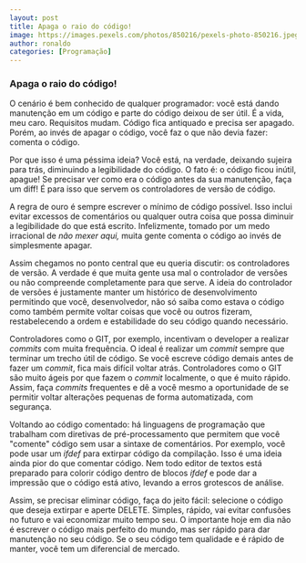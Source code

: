 ```yaml
---
layout: post
title: Apaga o raio do código!
image: https://images.pexels.com/photos/850216/pexels-photo-850216.jpeg?auto=compress&cs=tinysrgb&dpr=1&w=1920
author: ronaldo
categories: [Programação]
---
```


### Apaga o raio do código!

O cenário é bem conhecido de qualquer programador: você está dando
manutenção em um código e parte do código deixou de ser útil. É a vida,
meu caro. Requisitos mudam. Código fica antiquado e precisa ser apagado.
Porém, ao invés de apagar o código, você faz o que não devia fazer:
comenta o código.

Por que isso é uma péssima ideia? Você está, na verdade, deixando
sujeira para trás, diminuindo a legibilidade do código. O fato é: o
código ficou inútil, apague! Se precisar ver como era o código antes da
sua manutenção, faça um diff! É para isso que servem os controladores de
versão de código.

A regra de ouro é sempre escrever o mínimo de código possível. Isso
inclui evitar excessos de comentários ou qualquer outra coisa que possa
diminuir a legibilidade do que está escrito. Infelizmente, tomado por um
medo irracional de *não mexer aqui,* muita gente comenta o código ao
invés de simplesmente apagar.

Assim chegamos no ponto central que eu queria discutir: os controladores
de versão. A verdade é que muita gente usa mal o controlador de versões
ou não compreende completamente para que serve. A ideia do controlador
de versões é justamente manter um histórico de desenvolvimento
permitindo que você, desenvolvedor, não só saiba como estava o código
como também permite voltar coisas que você ou outros fizeram,
restabelecendo a ordem e estabilidade do seu código quando necessário.

Controladores como o GIT, por exemplo, incentivam o developer a realizar
*commits* com muita frequência. O ideal é realizar um *commit* sempre
que terminar um trecho útil de código. Se você escreve código demais
antes de fazer um *commit*, fica mais difícil voltar atrás.
Controladores como o GIT são muito ágeis por que fazem o *commit*
localmente, o que é muito rápido. Assim, faça *commits* frequentes e dê
a você mesmo a oportunidade de se permitir voltar alterações pequenas de
forma automatizada, com segurança.

Voltando ao código comentado: há linguagens de programação que trabalham
com diretivas de pré-processamento que permitem que você "comente"
código sem usar a sintaxe de comentários. Por exemplo, você pode usar um
*ifdef* para extirpar código da compilação. Isso é uma ideia ainda pior
do que comentar código. Nem todo editor de textos está preparado para
colorir código dentro de blocos *ifdef* e pode dar a impressão que o
código está ativo, levando a erros grotescos de análise.

Assim, se precisar eliminar código, faça do jeito fácil: selecione o
código que deseja extirpar e aperte DELETE. Simples, rápido, vai evitar
confusões no futuro e vai economizar muito tempo seu. O importante hoje
em dia não é escrever o código mais perfeito do mundo, mas ser rápido
para dar manutenção no seu código. Se o seu código tem qualidade e é
rápido de manter, você tem um diferencial de mercado.
